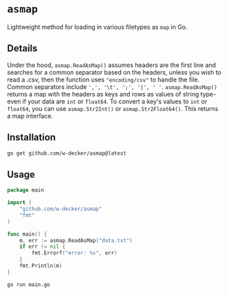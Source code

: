 # `asmap`

Lightweight method for loading in various filetypes as `map` in Go. 

## Details

Under the hood, `asmap.ReadAsMap()` assumes headers are the first line and searches for a common separator based on the headers, unless you wish to read a .csv, then the function uses `"encoding/csv"` to handle the file. Common separators include `',', '\t', ';', '|', ' '`. `asmap.ReadAsMap()` returns a map with the headers as keys and rows as values of string type-even if your data are `int` or `float64`. To convert a key's values to `int` or `float64`, you can use `asmap.Str2Int()` or `asmap.Str2Float64()`. This returns a map interface.

## Installation
```bash
go get github.com/w-decker/asmap@latest
```

## Usage

```go
package main

import (
    "github.com/w-decker/asmap"
    "fmt"
)

func main() {
	m, err := asmap.ReadAsMap("data.txt")
	if err != nil {
		fmt.Errorf("error: %v", err)
	}
	fmt.Println(m)
}
```
```bash
go run main.go
```




